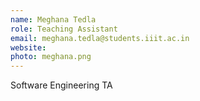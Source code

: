 ```yaml
---
name: Meghana Tedla
role: Teaching Assistant
email: meghana.tedla@students.iiit.ac.in
website:
photo: meghana.png
---
```


Software Engineering TA
